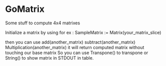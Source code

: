 # GoMatrix
Some stuff to compute 4x4 matrixes

Initialize a matrix by using for ex : 
  SampleMatrix := Matrix(your_matrix_slice)

then you can use add(another_matrix) subtract(another_matrix) Multiplication(another_matrix)
it will return computed matrix without touching our base matrix
So you can use Transpone() to transpone 
or String() to show matrix in STDOUT in table.

